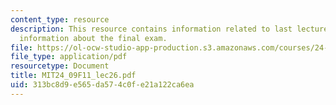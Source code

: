 ```yaml
---
content_type: resource
description: This resource contains information related to last lecture, including
  information about the final exam.
file: https://ol-ocw-studio-app-production.s3.amazonaws.com/courses/24-09-minds-and-machines-fall-2011/313bc8d9e565da574c0fe21a122ca6ea_MIT24_09F11_lec26.pdf
file_type: application/pdf
resourcetype: Document
title: MIT24_09F11_lec26.pdf
uid: 313bc8d9-e565-da57-4c0f-e21a122ca6ea
---
```

